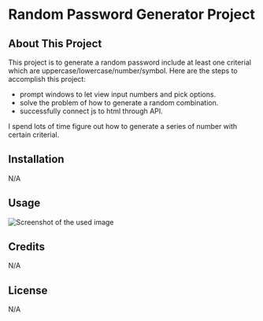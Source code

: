 # Random Password Generator Project

## About This Project
This project is to generate a random password include at least one criterial which are uppercase/lowercase/number/symbol.
Here are the steps to accomplish this project: 
  - prompt windows to let view input numbers and pick options.
  - solve the problem of how to generate a random combination.
  - successfully connect js to html through API.

I spend lots of time figure out how to generate a series of number with certain criterial. 
      
## Installation
N/A

## Usage

![Screenshot of the used image]()  

## Credits
N/A

## License
N/A